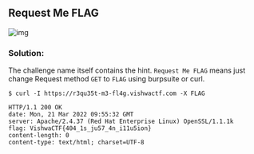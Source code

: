 
## Request Me FLAG

![img](https://i.ibb.co/17qwNqG/image.png)

### Solution:

The challenge name itself contains the hint. `Request Me FLAG` means just change Request method `GET` to `FLAG` using burpsuite or curl.

```
$ curl -I https://r3qu35t-m3-fl4g.vishwactf.com -X FLAG
```
```
HTTP/1.1 200 OK
date: Mon, 21 Mar 2022 09:55:32 GMT
server: Apache/2.4.37 (Red Hat Enterprise Linux) OpenSSL/1.1.1k
flag: VishwaCTF{404_1s_ju57_4n_i11u5ion}
content-length: 0
content-type: text/html; charset=UTF-8
```
